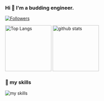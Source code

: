 ### Hi 👋 I'm a budding engineer.

[![Followers](https://badgen.org/img/zenn/gohshi0514/followers?style=flat)](https://zenn.dev/gohshi0514)

<p align="left"> 
  <img alt="Top Langs" height="150px" src="https://github-readme-stats.vercel.app/api/top-langs/?username=Gohshi0514&layout=compact&show_icons=true" />
  <img alt="github stats" height="150px" src="https://github-readme-stats.vercel.app/api?username=Gohshi0514" />
</p>

### 🌱 my skills
<img alt="my skills" src="https://skillicons.dev/icons?theme=light&perline=8&i=ts,js,html,css,nodejs,react,nextjs,sass,tailwind,vite,webpack,supabase,firebase,vercel,netlify,git,github,figma" />


<!--
**Gohshi0514/Gohshi0514** is a ✨ _special_ ✨ repository because its `README.md` (this file) appears on your GitHub profile.

Here are some ideas to get you started:

- 🔭 I’m currently working on ...
- 🌱 I’m currently learning ...
- 👯 I’m looking to collaborate on ...
- 🤔 I’m looking for help with ...
- 💬 Ask me about ...
- 📫 How to reach me: ...
- 😄 Pronouns: ...
- ⚡ Fun fact: ...
-->
